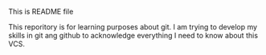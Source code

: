This is README file

This reporitory is for learning purposes about git. I am trying to develop my skills in git ang github to acknowledge everything I need to know about this VCS. 

